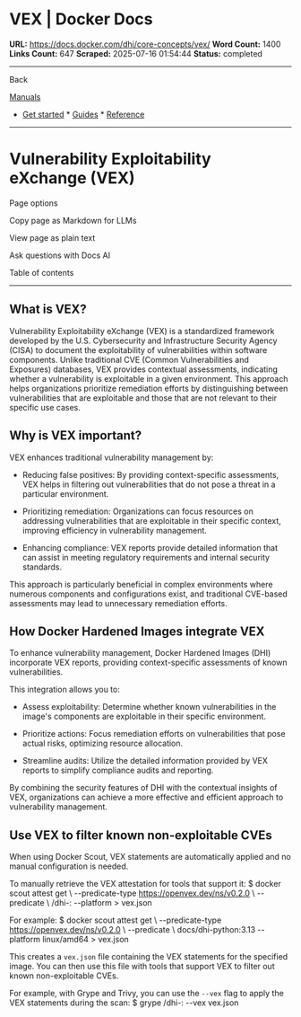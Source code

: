 # VEX | Docker Docs

**URL:** https://docs.docker.com/dhi/core-concepts/vex/
**Word Count:** 1400
**Links Count:** 647
**Scraped:** 2025-07-16 01:54:44
**Status:** completed

---

Back

[Manuals](https://docs.docker.com/manuals/)

  * [Get started](https://docs.docker.com/get-started/)   * [Guides](https://docs.docker.com/guides/)   * [Reference](https://docs.docker.com/reference/)

* * *

# Vulnerability Exploitability eXchange \(VEX\)

Page options

Copy page as Markdown for LLMs

View page as plain text

Ask questions with Docs AI

Table of contents

* * *

## What is VEX?

Vulnerability Exploitability eXchange \(VEX\) is a standardized framework developed by the U.S. Cybersecurity and Infrastructure Security Agency \(CISA\) to document the exploitability of vulnerabilities within software components. Unlike traditional CVE \(Common Vulnerabilities and Exposures\) databases, VEX provides contextual assessments, indicating whether a vulnerability is exploitable in a given environment. This approach helps organizations prioritize remediation efforts by distinguishing between vulnerabilities that are exploitable and those that are not relevant to their specific use cases.

## Why is VEX important?

VEX enhances traditional vulnerability management by:

  * Reducing false positives: By providing context-specific assessments, VEX helps in filtering out vulnerabilities that do not pose a threat in a particular environment.

  * Prioritizing remediation: Organizations can focus resources on addressing vulnerabilities that are exploitable in their specific context, improving efficiency in vulnerability management.

  * Enhancing compliance: VEX reports provide detailed information that can assist in meeting regulatory requirements and internal security standards.

This approach is particularly beneficial in complex environments where numerous components and configurations exist, and traditional CVE-based assessments may lead to unnecessary remediation efforts.

## How Docker Hardened Images integrate VEX

To enhance vulnerability management, Docker Hardened Images \(DHI\) incorporate VEX reports, providing context-specific assessments of known vulnerabilities.

This integration allows you to:

  * Assess exploitability: Determine whether known vulnerabilities in the image's components are exploitable in their specific environment.

  * Prioritize actions: Focus remediation efforts on vulnerabilities that pose actual risks, optimizing resource allocation.

  * Streamline audits: Utilize the detailed information provided by VEX reports to simplify compliance audits and reporting.

By combining the security features of DHI with the contextual insights of VEX, organizations can achieve a more effective and efficient approach to vulnerability management.

## Use VEX to filter known non-exploitable CVEs

When using Docker Scout, VEX statements are automatically applied and no manual configuration is needed.

To manually retrieve the VEX attestation for tools that support it:               $ docker scout attest get \       --predicate-type https://openvex.dev/ns/v0.2.0 \       --predicate \       <your-namespace>/dhi-<image>:<tag> --platform <platform> > vex.json     

For example:               $ docker scout attest get \       --predicate-type https://openvex.dev/ns/v0.2.0 \       --predicate \       docs/dhi-python:3.13 --platform linux/amd64 > vex.json     

This creates a `vex.json` file containing the VEX statements for the specified image. You can then use this file with tools that support VEX to filter out known non-exploitable CVEs.

For example, with Grype and Trivy, you can use the `--vex` flag to apply the VEX statements during the scan:               $ grype <your-namespace>/dhi-<image>:<tag> --vex vex.json
